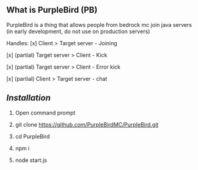 ## What is PurpleBird (PB)

PurpleBird is a thing that allows people from bedrock mc join java servers (in early development, do not use on production servers)

Handles:
  [x] Client > Target server - Joining 
  
  [x] (partial) Target server > Client - Kick
  
  [x] (partial) Target server > Client - Error kick
  
  [x] (partial) Client > Target server - chat


##      ***Installation***
1. Open command prompt

2. git clone https://github.com/PurpleBirdMC/PurpleBird.git

3. cd PurpleBird

4. npm i

5. node start.js
